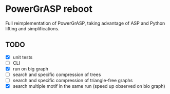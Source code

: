 # PowerGrASP reboot
Full reimplementation of PowerGrASP, taking advantage of ASP and Python
lifting and simplifications.

## TODO
- [x] unit tests
- [ ] CLI
- [x] run on big graph
- [ ] search and specific compression of trees
- [ ] search and specific compression of triangle-free graphs
- [x] search multiple motif in the same run (speed up observed on bio graph)
